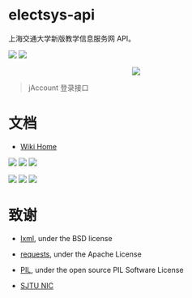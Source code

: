 # electsys-api
上海交通大学新版教学信息服务网 API。


![](https://img.shields.io/badge/python-3.x-blue.svg)
[![](https://img.shields.io/github/last-commit/google/skia.svg)](https://github.com/yuxiqian/electsys-api/)

<div align=center>
    <img src="https://raw.githubusercontent.com/yuxiqian/electsys-api/master/screenshots/login_captcha.png"/>
</div>

> jAccount 登录接口

# 文档
* [Wiki Home](https://github.com/yuxiqian/electsys-api/wiki)

[![](https://img.shields.io/badge/模块-登录-brightgreen.svg)](https://github.com/yuxiqian/electsys-api/wiki/login-模块)
[![](https://img.shields.io/badge/模块-会话-red.svg)](https://github.com/yuxiqian/electsys-api/wiki/session-模块)
[![](https://img.shields.io/badge/模块-功能-lightgrey.svg)](https://github.com/yuxiqian/electsys-api/wiki/功能模块)

[![](https://img.shields.io/badge/结构-课程表-blue.svg)](https://github.com/yuxiqian/electsys-api/wiki/课程表数据结构)
[![](https://img.shields.io/badge/结构-考试安排-ff69b4.svg)](https://github.com/yuxiqian/electsys-api/wiki/考试安排数据结构)
[![](https://img.shields.io/badge/结构-考试成绩-orange.svg)](https://github.com/yuxiqian/electsys-api/wiki/考试成绩数据结构)


# 致谢

* [lxml](https://github.com/lxml/lxml), under the BSD license

* [requests](https://github.com/requests/requests), under the Apache License

* [PIL](https://github.com/python-pillow/Pillow), under the open source PIL Software License

* [SJTU NIC](https://net.sjtu.edu.cn)

